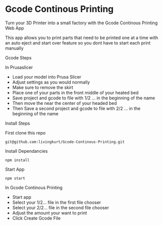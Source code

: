 # Gcode Continous Printing
Turn your 3D Printer into a small factory with the Gcode Continous Printing Web App

This app allows you to print parts that need to be printed one at a time with an auto eject and start over feature so you dont have to start each print manually

Gcode Steps

In Prusaslicer
- Load your model into Prusa Slicer
- Adjust settings as you would normally
- Make sure to remove the skirt
- Place one of your parts in the front middle of your heated bed
- Save project and gcode to file with 1/2 ... in the beginning of the name
- Then move the near the center of your headed bed
- Then Save a second project and gcode to file with 2/2 ... in the beginning of the name

Install Steps

First clone this repo

```shell
git@github.com:livingkurt/Gcode-Continous-Printing.git
```

Install Dependancies

```shell
npm install
```
Start App

```shell
npm start
```

In Gcode Continous Printing

- Start app
- Select your 1/2... file in the first file chooser
- Select your 2/2... file in the second file chooser
- Adjust the amount your want to print
- Click Create Gcode File

